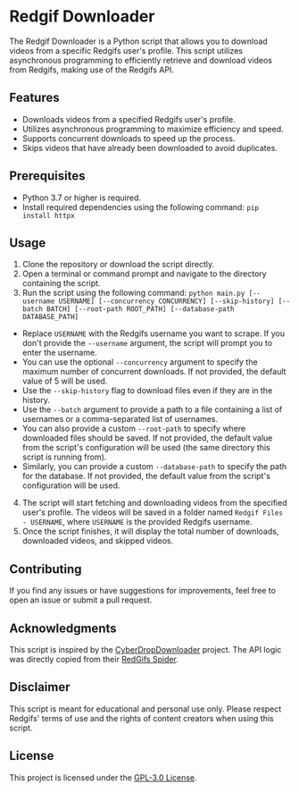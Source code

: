 # Redgif Downloader

The Redgif Downloader is a Python script that allows you to download videos from a specific Redgifs user's profile. This script utilizes asynchronous programming to efficiently retrieve and download videos from Redgifs, making use of the Redgifs API.

## Features

- Downloads videos from a specified Redgifs user's profile.
- Utilizes asynchronous programming to maximize efficiency and speed.
- Supports concurrent downloads to speed up the process.
- Skips videos that have already been downloaded to avoid duplicates.

## Prerequisites

- Python 3.7 or higher is required.
- Install required dependencies using the following command:
`pip install httpx`

## Usage

1. Clone the repository or download the script directly.
2. Open a terminal or command prompt and navigate to the directory containing the script.
3. Run the script using the following command:
`python main.py [--username USERNAME] [--concurrency CONCURRENCY] [--skip-history] [--batch BATCH] [--root-path ROOT_PATH] [--database-path DATABASE_PATH]`

- Replace `USERNAME` with the Redgifs username you want to scrape. If you don't provide the `--username` argument, the script will prompt you to enter the username.
- You can use the optional `--concurrency` argument to specify the maximum number of concurrent downloads. If not provided, the default value of 5 will be used.
- Use the `--skip-history` flag to download files even if they are in the history.
- Use the `--batch` argument to provide a path to a file containing a list of usernames or a comma-separated list of usernames.
- You can also provide a custom `--root-path` to specify where downloaded files should be saved. If not provided, the default value from the script's configuration will be used (the same directory this script is running from).
- Similarly, you can provide a custom `--database-path` to specify the path for the database. If not provided, the default value from the script's configuration will be used.

4. The script will start fetching and downloading videos from the specified user's profile. The videos will be saved in a folder named `Redgif Files - USERNAME`, where `USERNAME` is the provided Redgifs username.
5. Once the script finishes, it will display the total number of downloads, downloaded videos, and skipped videos.

## Contributing

If you find any issues or have suggestions for improvements, feel free to open an issue or submit a pull request.

## Acknowledgments

This script is inspired by the [CyberDropDownloader](https://github.com/Jules-WinnfieldX/CyberDropDownloader/) project. The API logic was directly copied from their [RedGifs Spider](https://github.com/Jules-WinnfieldX/CyberDropDownloader/blob/master/cyberdrop_dl/crawlers/RedGifs_Spider.py).

## Disclaimer

This script is meant for educational and personal use only. Please respect Redgifs' terms of use and the rights of content creators when using this script.

## License

This project is licensed under the [GPL-3.0 License](LICENSE).
